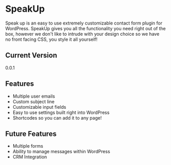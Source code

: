 # SpeakUp

Speak up is an easy to use extremely customizable contact form plugin for WordPress. SpeakUp gives you all the functionality you need right out of the box, however we don't like to intrude with your design choice so we have no front facing CSS, you style it all yourself!

## Current Version
0.0.1

## Features
* Multiple user emails
* Custom subject line
* Customizable input fields
* Easy to use settings built right into WordPress
* Shortcodes so you can add it to any page!

## Future Features
* Multiple forms
* Ability to manage messages within WordPress
* CRM Integration
